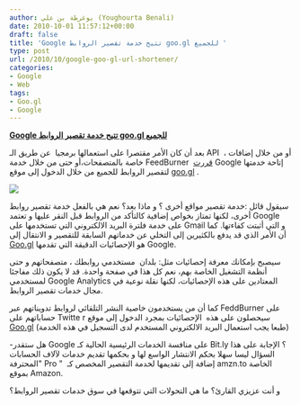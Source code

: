 ```yaml
---
author: يوغرطة بن علي (Youghourta Benali)
date: 2010-10-01 11:57:12+00:00
draft: false
title: 'Google تتيح خدمة تقصير الروابط goo.gl للجميع '
type: post
url: /2010/10/google-goo-gl-url-shortener/
categories:
- Google
- Web
tags:
- Goo.gl
- Google
---
```


**[Google تتيح خدمة تقصير الروابط goo.gl للجميع](https://www.it-scoop.com/2010/10/google-goo-gl-url-shortener/)**




بعد أن كان الأمر مقتصرا على استعمالها برمجيا  عن طريق الـ API  ، أو من خلال إضافات خاصة بالمتصفحات،أو حتى من خلال خدمة FeedBurner  [قررت](http://googlesocialweb.blogspot.com/2010/09/google-url-shortener-gets-website.html) Google إتاحة خدمتها لتقصير الروابط للجميع من خلال الدخول إلى موقع [goo.gl](http://goo.gl/) .




[![](https://www.it-scoop.com/wp-content/uploads/2010/10/goo.gl_.jpg)
](https://www.it-scoop.com/2010/10/google-goo-gl-url-shortener/)


سيقول قائل :خدمة تقصير مواقع أخرى ؟ و ماذا بعد؟ نعم هي بالفعل خدمة تقصير روابط أخرى، لكنها تمتاز بخواص إضافية كالتأكد من الروابط قبل النقر عليها و تعتمد Google على خدمة فلترة البريد الالكتروني التي تستخدمها على Gmail و التي أثبتت كفاءتها. كما أن الأمر الذي قد يدفع بالكثيرين إلى التخلي عن خدماتهم السابقة للتقصير و الانتقال إلى [Goo.gl](http://goo.gl/) هو الإحصائيات الدقيقة التي تقدمها Google.

سيصبح بإمكانك معرفة إحصائيات مثل: بلدان  مستخدمي روابطك ، متصفحاتهم و حتى أنظمة التشغيل الخاصة بهم، نعم كل هذا في صفحة واحدة. قد لا يكون ذلك مفاجئا لمستخدمي Google Analytics المعتادين على هذه الإحصائيات، لكنها نقلة نوعية في مجال خدمات تقصير الروابط.

كما أن من يستخدمون خاصية النشر التلقائي لروابط تدويناتهم عبر FeddBurner على حساباتهم على Twitte r سيحصلون على هذه  الإحصائيات بمجرد الدخول إلى موقع [Goo.gl](http://goo.gl/) (طبعا يجب استعمال البريد الالكتروني المستخدم لدى التسجيل في هذه الخدمة)

-هل ستقدر Google على منافسة الخدمات الرئيسية الحالية كـ Bit.ly ؟ الإجابة على هذا السؤال ليسا سهلا بحكم الانتشار الواسع لها و بحكمها تقديم خدمات لآلاف الحسابات "المحترفة Pro "  إضافة إلى تقديمها لخدمة التقصير المخصص كـ amzn.to الخاصة بموقع Amazon.

و أنت عزيزي القارئ؟ ما هي التحولات التي تتوقعها في سوق خدمات تقصير الروابط؟
